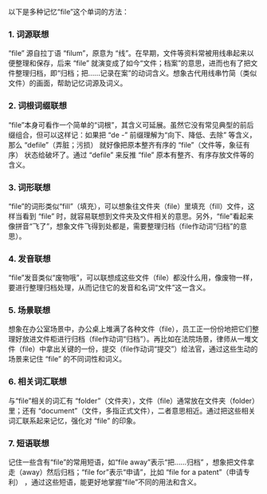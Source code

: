 以下是多种记忆“file”这个单词的方法：
### 1. 词源联想
“file” 源自拉丁语 “filum”，原意为 “线”。在早期，文件等资料常被用线串起来以便整理和保存，后来 “file” 就演变成了如今“文件；档案”的意思，进而也有了把文件整理归档，即“归档；把……记录在案”的动词含义。想象古代用线串竹简（类似文件）的画面，帮助记忆词源及词义。
### 2. 词根词缀联想
“file”本身可看作一个简单的“词根”，其含义可延展。虽然它没有常见典型的前后缀组合，但可以这样记：如果把 “de -” 前缀理解为“向下、降低、去除” 等含义，那么 “defile”（弄脏；污损） 就好像把原本整齐有序的 “file”（文件等，象征有序） 状态给破坏了。通过 “defile” 来反推 “file” 原本有整齐、有序存放文件等的含义。
### 3. 词形联想
“file”的词形类似“fill”（填充），可以想象往文件夹（file）里填充（fill）文件，这样当看到 “file” 时，就容易联想到文件夹及文件相关的意思。另外，“file”看起来像拼音“飞了”，想象文件飞得到处都是，需要整理归档（file作动词“归档”的意思）。
### 4. 发音联想
“file”发音类似“废物哦”，可以联想成这些文件（file）都没什么用，像废物一样，要进行整理归档处理，从而记住它的发音和名词“文件”这一含义。
### 5. 场景联想
想象在办公室场景中，办公桌上堆满了各种文件（file），员工正一份份地把它们整理好放进文件柜进行归档（file作动词“归档”）。再比如在法院场景，律师从一堆文件（file）中拿出关键的一份，提交（file作动词“提交”）给法官，通过这些生动的场景来记住 “file” 的不同词性和词义。
### 6. 相关词汇联想
与“file”相关的词汇有 “folder”（文件夹），文件（file）通常放在文件夹（folder）里；还有 “document”（文件，多指正式文件），二者意思相近。通过把这些相关词汇联系起来记忆，强化对 “file” 的印象。 
### 7. 短语联想
记住一些含有“file”的常用短语，如“file away”表示“把……归档” ，想象把文件拿走（away）然后归档；“file for”表示“申请”，比如 “file for a patent”（申请专利） ，通过这些短语，能更好地掌握“file”不同的用法和含义。 